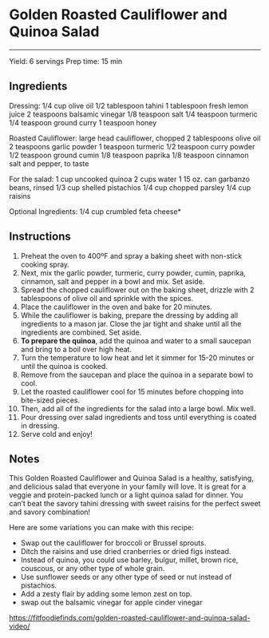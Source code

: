 # Golden Roasted Cauliflower and Quinoa Salad
---
Yield: 6 servings
Prep time: 15 min

## Ingredients
Dressing:
1/4 cup olive oil
1/2 tablespoon tahini
1 tablespoon fresh lemon juice
2 teaspoons balsamic vinegar
1/8 teaspoon salt
1/4 teaspoon turmeric
1/4 teaspoon ground curry
1 teaspoon honey

Roasted Cauliflower:
large head cauliflower, chopped
2 tablespoons olive oil
2 teaspoons garlic powder
1 teaspoon turmeric
1/2 teaspoon curry powder
1/2 teaspoon ground cumin
1/8 teaspoon paprika
1/8 teaspoon cinnamon
salt and pepper, to taste

For the salad:
1 cup uncooked quinoa
2 cups water
1 15 oz. can garbanzo beans, rinsed
1/3 cup shelled pistachios
1/4 cup chopped parsley
1/4 cup raisins

Optional Ingredients:
1/4 cup crumbled feta cheese*

## Instructions
1. Preheat the oven to 400ºF and spray a baking sheet with non-stick cooking spray.
2. Next, mix the garlic powder, turmeric, curry powder, cumin, paprika, cinnamon, salt and pepper in a bowl and mix. Set aside.
3. Spread the chopped cauliflower out on the baking sheet, drizzle with 2 tablespoons of olive oil and sprinkle with the spices.
4. Place the cauliflower in the oven and bake for 20 minutes.
5. While the cauliflower is baking, prepare the dressing by adding all ingredients to a mason jar. Close the jar tight and shake until all the ingredients are combined. Set aside. 
6. **To prepare the quinoa**, add the quinoa and water to a small saucepan and bring to a boil over high heat.
7. Turn the temperature to low heat and let it simmer for 15-20 minutes or until the quinoa is cooked.
8. Remove from the saucepan and place the quinoa in a separate bowl to cool.
9. Let the roasted cauliflower cool for 15 minutes before chopping into bite-sized pieces.
10. Then, add all of the ingredients for the salad into a large bowl. Mix well.
11. Pour dressing over salad ingredients and toss until everything is coated in dressing.
12. Serve cold and enjoy!


## Notes

This Golden Roasted Cauliflower and Quinoa Salad is a healthy, satisfying, and delicious salad that everyone in your family will love. It is great for a veggie and protein-packed lunch or a light quinoa salad for dinner. You can’t beat the savory tahini dressing with sweet raisins for the perfect sweet and savory combination!

Here are some variations you can make with this recipe:

- Swap out the cauliflower for broccoli or Brussel sprouts.
- Ditch the raisins and use dried cranberries or dried figs instead. 
- Instead of quinoa, you could use barley, bulgur, millet, brown rice, couscous, or any other type of whole grain. 
- Use sunflower seeds or any other type of seed or nut instead of pistachios. 
- Add a zesty flair by adding some lemon zest on top. 
- swap out the balsamic vinegar for apple cinder vinegar

https://fitfoodiefinds.com/golden-roasted-cauliflower-and-quinoa-salad-video/